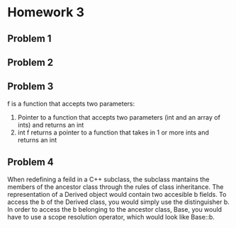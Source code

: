 # Homework 3

## Problem 1

## Problem 2

## Problem 3
f is a function that accepts two parameters: 
  1. Pointer to a function that accepts two parameters (int and an array of ints) and returns an int
  2. int
f returns a pointer to a function that takes in 1 or more ints and returns an int

## Problem 4
When redefining a feild in a C++ subclass, the subclass mantains the members of the ancestor class through the rules of class inheritance. The representation of a Derived object would contain two accesible b fields. To access the b of the Derived class, you would simply use the distinguisher b. In order to access the b belonging to the ancestor class, Base, you would have to use a scope resolution operator, which would look like Base::b.  
